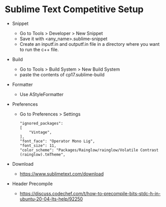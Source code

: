 # Sublime Text Competitive Setup

-   Snippet

    -	Go to Tools > Developer > New Snippet
    -   Save it with <any_name>.sublime-snippet
    -   Create an inputf.in and outputf.in file in a directory where you want to run the c++ file.
-   Build

    -   Go to Tools > Build System > New Build System
    -   paste the contents of cp17.sublime-build

-   Formatter
    -   Use AStyleFormatter

-   Preferences
    -	Go to Preferences > Settings  
    
	    ```
		"ignored_packages":
		[
			"Vintage",
		],
		"font_face": "Operator Mono Lig",
		"font_size": 11,
		"color_scheme": "Packages/Rainglow/rainglow/Volatile Contrast (rainglow).tmTheme",
	    ```
-   Download
	- https://www.sublimetext.com/download
-   Header Precompile
	- https://discuss.codechef.com/t/how-to-precompile-bits-stdc-h-in-ubuntu-20-04-lts-help/92250
